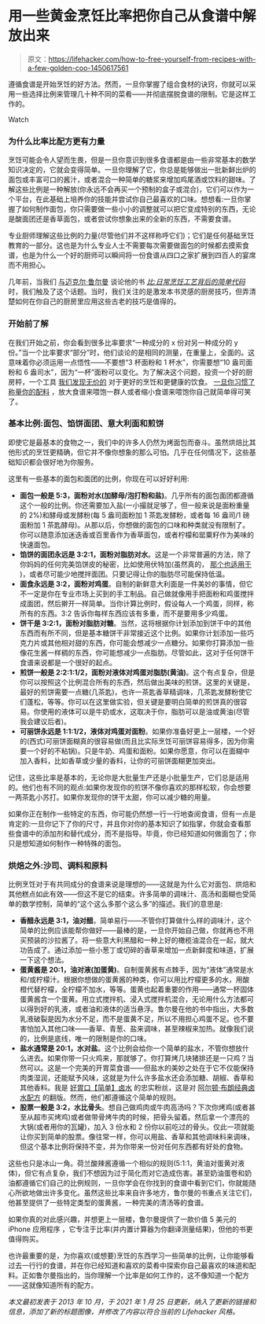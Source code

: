 # 用一些黄金烹饪比率把你自己从食谱中解放出来

> 原文：<https://lifehacker.com/how-to-free-yourself-from-recipes-with-a-few-golden-coo-1450617561>

遵循食谱是开始烹饪的好方法。然而，一旦你掌握了组合食材的诀窍，你就可以采用一些选择比例来管理几十种不同的菜肴——并彻底摆脱食谱的限制。它是这样工作的。

Watch

### 为什么比率比配方更有力量

烹饪可能会令人望而生畏，但是一旦你意识到很多食谱都是由一些非常基本的数学知识决定的，它就会变得简单。一旦你理解了它，你总是能够做出一批新鲜出炉的面包或丰富可口的酱汁，或者混合一种简单的糖浆来增加鸡尾酒或饮料的甜味。了解这些比例是一种解放(你永远不会再买一个预制的盒子或混合)，它们可以作为一个平台，在此基础上培养你的技能并尝试你自己最喜欢的口味。想想看:一旦你掌握了如何制作面包，你只需要做一些小小的调整就可以把它变成特别的东西，无论是酸面团还是香草面包，或者尝试你想象出来的全新的东西，不需要食谱。

专业厨师理解这些比例的力量(尽管他们并不这样称呼它们)；它们是任何基础烹饪教育的一部分。这也是为什么专业人士不需要每次需要做面包的时候都去摸索食谱，也是为什么一个好的厨师可以瞬间将一份食谱从四口之家扩展到四百人的宴席而不用担心。

几年前，当我们 [与迈克尔·鲁尔曼](https://lifehacker.com/michael-ruhlman-on-freeing-yourself-from-recipes-5209943) 谈论他的书 [*比:日常烹饪工艺背后的简单代码*](http://www.amazon.com/Ratio-Simple-Behind-Everyday-Cooking/dp/1416566112/?asc_campaign=InlineText&asc_refurl=https://lifehacker.com/how-to-free-yourself-from-recipes-with-a-few-golden-coo-1450617561&asc_source=&tag=kinjalifehackerlink-20) 时，我们触及了这个话题。当时，我们关注的是激发本书灵感的厨房技巧，但弄清楚如何在你自己的厨房里应用这些古老的技巧是值得的。

### 开始前了解

在我们开始之前，你会看到很多比率要求“一种成分的 x 份对另一种成分的 y 份。”当一个比率要求“部分”时，他们谈论的是相同的测量，在重量上，全面的。这意味着你必须运用一点悟性——不要想“3 杯面粉和 1 杯水”，你需要想“10 盎司面粉和 6 盎司水”，因为“一杯”面粉可以变化。为了解决这个问题，投资一个好的厨房秤，一个工具 [我们发现无价的](https://lifehacker.com/why-you-need-a-kitchen-scale-5840209) 对于更好的烹饪和更健康的饮食。 [一旦你习惯了称量你的配料](http://www.cleveland.com/taste/index.ssf/2009/04/understanding_the_ratio_approa_2.html) ，放大食谱来喂饱一群人或者缩小食谱来喂饱你自己就简单得可笑了。

### 基本比例:面包、馅饼面团、意大利面和煎饼

即使它是最基本的食物之一，我们中的许多人仍然为烤面包而奋斗。虽然烘焙比其他形式的烹饪更精确，但它并不像你想象的那么可怕。几乎在任何情况下，这些基础知识都会很好地为你服务。

这里有一些基本的面包和面团的比例，你现在可以好好利用:

*   **面包一般是 5:3，面粉对水(加酵母/泡打粉和盐)**。几乎所有的面包面团都遵循这个一般的比例。你还需要加入盐(一小撮就足够了，但一般来说是面粉重量的 2%)和酵母或发酵粉(每 5 盎司面粉加 1 茶匙发酵粉，或者每 16 盎司/1 磅面粉加 1 茶匙酵母)。从那以后，你想做的面包的口味和种类就没有限制了。你可以随意添加迷迭香或百里香作为香草面包，或者柠檬和罂粟籽作为美味的快速面包。
*   **馅饼的面团永远是 3:2:1，面粉对脂肪对水**。这是一个非常普遍的方法，除了你妈妈的任何完美馅饼皮的秘密，比如使用伏特加(虽然真的， [那个也适用于](http://lifehacker.com/make-your-pie-crusts-extra-crispy-and-delicious-by-usin-5840757) )，或者尽可能少地搅拌面团。只要记得让你的脂肪尽可能保持低温。
*   **面食永远是 3:2，面粉对鸡蛋**。自制的新鲜意大利面是一件美妙的事情，但它不一定是你在专业市场上买到的手工制品。自己做就像用手把面粉和鸡蛋搅拌成面团，然后擀开一样简单。当你计算比例时，假设每人一个鸡蛋，同样，称所有的东西。3:2 告诉你每样东西应该有多重，而不是要用多少鸡蛋。
*   **饼干是 3:2:1，面粉对脂肪对糖**。当然，这将根据你计划添加到饼干中的其他东西而有所不同，但是基本糖饼干非常接近这个比例。如果你计划添加一些巧克力片或其他相对甜的东西，你可能会想减少一点糖分。如果你打算添加一些像花生酱一样稠的东西，你可能想减少一点脂肪。尽管如此，这对于任何饼干食谱来说都是一个很好的起点。
*   **煎饼一般是 2:2:1:1/2，面粉对液体对鸡蛋对脂肪(黄油)**。这个有点复杂，但是你可以按照这个比例混合所有的东西，然后做出美味的煎饼。这里的关键是，最好的煎饼需要一点糖(几茶匙)，也许一茶匙香草精调味，几茶匙发酵粉使它们蓬松，等等。你可以在这里做实验，但关键是要明白简单的煎饼真的很容易。你使用的液体可以是牛奶或水，这取决于你，脂肪可以是油或黄油(尽管我会建议后者)。
*   **可丽饼永远是 1:1:1/2，液体对鸡蛋对面粉**。如果你准备好更上一层楼，一个好的(西式)可丽饼面糊真的很容易做(而且比实际烹饪可丽饼容易得多，因为你需要一个好的不粘锅)。只是牛奶、鸡蛋和面粉。如果你愿意，你可以在面糊中加入香料，比如香草或少量的香料，让你的可丽饼面糊更加突出。

记住，这些比率是基本的，无论你是大批量生产还是小批量生产，它们总是适用的。他们也有不同的观点:如果你发现你的煎饼不像你喜欢的那样松软，你会想要一两茶匙小苏打。如果你发现你的饼干太甜，你可以减少糖的用量。

如果你正在制作一些特定的东西，你可能仍然想一行一行地查阅食谱，但有一点是肯定的:一旦你记下了你的尺寸，并且你对你的基本知识了如指掌，你就会查看那些食谱中的添加剂和替代成分，而不是指导。毕竟，你已经知道如何做面包了；你只是想知道如何制作一种特殊的面包。

### 烘焙之外:沙司、调料和原料

比例烹饪对于有共同成分的食谱来说是理想的——这就是为什么它对面包、烘焙和其他糕点如此有效——但这不是它的结束。许多简单的调味汁、高汤和面糊也受简单的数学控制，简单的“这个这么多那个这么多”的描述。我们的意思是:

*   **香醋永远是 3:1，油对醋**。简单易行——不管你打算做什么样的调味汁，这个简单的比例应该能帮你做好——最棒的是，一旦你开始自己做，你就再也不用买预装的沙拉酱了。将一些意大利黑醋和一种上好的橄榄油混合在一起，就大功告成了。通过添加一些小葱丁或切碎的香草来增加一点新鲜度和味道，扩展一下这个想法。
*   **蛋黄酱是 20:1，油对液(加蛋黄)**。自制蛋黄酱有点棘手，因为“液体”通常是水和/或柠檬汁。根据你想做的蛋黄酱的种类，你可以用比柠檬更多的水，用酸橙代替柠檬，全柠檬不加水，等等。蛋黄也起着重要的作用——通常一杯固体蛋黄酱含一个蛋黄。用立式搅拌机、浸入式搅拌机混合，无论用什么方法都可以得到好的乳液，或者油和液体的适当悬浮。鲁尔曼在他的书中指出，大多数乳液破裂是因为水分不足，而不是蛋黄不足，所以不用担心鸡蛋不足。也不要害怕加入其他口味——香草、青葱、盐来调味，甚至辣椒来加热。就像我们说的，比例是底线，唯一的限制是你的口味。
*   **盐水通常是 20:1，水对盐**。这个比例会给你一个简单的盐水，不管你想放什么进去。如果你带一只火鸡来，那就够了。你打算烤几块猪排还是一只鸡？当然可以。这是一个完美的开胃菜食谱——但盐水的美妙之处在于它不仅能保持肉类湿润，还能赋予风味，这就是为什么许多盐水还会添加糖、胡椒、香草和其他香料。我是 [好胃口【简单】卤水](http://www.bonappetit.com/recipe/a-simple-brine) 的忠实粉丝，这是对 [阿尔顿·布朗经典卤水配方](http://www.youtube.com/watch?v=KKr1rByVVCI) 的翻版。然而，他们都遵循这个简单的规则。
*   **股票一般是 3:2，水比骨头**。想自己做鸡肉或牛肉高汤吗？下次你烤鸡(或者甚至从超市买烤鸡)或者做带骨烤牛肉的时候，把骨头留着。然后拿一个漂亮的大锅(或者用你的瓦罐)，加入 3 份水和 2 份你以前吃过的骨头。仅此一项就能让你买到简单的股票。像往常一样，你可以用盐、香草和其他调味料来调味，但这个基本比例将保持不变，并为你带来一份对任何东西都有好处的食物。

这些也只是冰山一角。荷兰酸辣酱遵循一个相似的规则(5:1:1，黄油对蛋黄对液体)，但它有点复杂，我们不想因为过于简化而对它造成伤害。甚至奶油蛋卷和奶油都遵循它们自己的比例规则，一旦你学会在你找到的食谱中看到它们，你就能随心所欲地做出许多变化。虽然这些比率来自许多地方，鲁尔曼的书重点关注它们，他甚至提供了一些特定类型的蛋黄酱，一种完美的清汤等的食谱。

如果你真的对此感兴趣，并想更上一层楼，鲁尔曼提供了一款价值 5 美元的 iPhone 应用程序 ，它专注于比率(并内置计算器为你翻译测量结果)，但他的书更值得购买。

也许最重要的是，为你喜欢(或想要)烹饪的东西学习一些简单的比例，让你能够看过去一行行的食谱，并在你已经知道和喜欢的菜肴中探索你自己最喜欢的味道和配料。正如鲁尔曼指出的，当你理解一个比率是如何工作的，这不像知道一个配方——这就像知道所有的配方。

*本文最初发表于 2013 年 10 月，于 2021 年 1 月 25 日更新，纳入了更新的链接和信息，添加了新的标题图像，并修改了内容以符合当前的 Lifehacker 风格。*